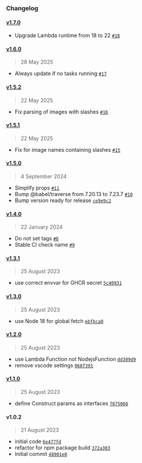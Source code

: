 ### Changelog

#### [v1.7.0](https://github.com/isotoma/mutable-tag-ecs-updater/compare/v1.6.0...v1.7.0)

- Upgrade Lambda runtime from 18 to 22 [`#18`](https://github.com/isotoma/mutable-tag-ecs-updater/pull/18)

#### [v1.6.0](https://github.com/isotoma/mutable-tag-ecs-updater/compare/v1.5.2...v1.6.0)

> 28 May 2025

- Always update if no tasks running [`#17`](https://github.com/isotoma/mutable-tag-ecs-updater/pull/17)

#### [v1.5.2](https://github.com/isotoma/mutable-tag-ecs-updater/compare/v1.5.1...v1.5.2)

> 22 May 2025

- Fix parsing of images with slashes [`#16`](https://github.com/isotoma/mutable-tag-ecs-updater/pull/16)

#### [v1.5.1](https://github.com/isotoma/mutable-tag-ecs-updater/compare/v1.5.0...v1.5.1)

> 22 May 2025

- Fix for image names containing slashes [`#15`](https://github.com/isotoma/mutable-tag-ecs-updater/pull/15)

#### [v1.5.0](https://github.com/isotoma/mutable-tag-ecs-updater/compare/v1.4.0...v1.5.0)

> 4 September 2024

- Simplify props [`#11`](https://github.com/isotoma/mutable-tag-ecs-updater/pull/11)
- Bump @babel/traverse from 7.20.13 to 7.23.7 [`#10`](https://github.com/isotoma/mutable-tag-ecs-updater/pull/10)
- Bump version ready for release [`ce9e9c2`](https://github.com/isotoma/mutable-tag-ecs-updater/commit/ce9e9c265708fa8890cd7fc3be0d131f40e7b196)

#### [v1.4.0](https://github.com/isotoma/mutable-tag-ecs-updater/compare/v1.3.1...v1.4.0)

> 22 January 2024

- Do not set tags [`#8`](https://github.com/isotoma/mutable-tag-ecs-updater/pull/8)
- Stable CI check name [`#9`](https://github.com/isotoma/mutable-tag-ecs-updater/pull/9)

#### [v1.3.1](https://github.com/isotoma/mutable-tag-ecs-updater/compare/v1.3.0...v1.3.1)

> 25 August 2023

- use correct envvar for GHCR secret [`5c40931`](https://github.com/isotoma/mutable-tag-ecs-updater/commit/5c40931b3df494d53f67e3911f6f4b630647e2b9)

#### [v1.3.0](https://github.com/isotoma/mutable-tag-ecs-updater/compare/v1.2.0...v1.3.0)

> 25 August 2023

- use Node 18 for global fetch [`ebfbca0`](https://github.com/isotoma/mutable-tag-ecs-updater/commit/ebfbca022dadbb0c03a38dca55bd2b5a96363392)

#### [v1.2.0](https://github.com/isotoma/mutable-tag-ecs-updater/compare/v1.1.0...v1.2.0)

> 25 August 2023

- use Lambda Function not NodejsFunction [`dd309d9`](https://github.com/isotoma/mutable-tag-ecs-updater/commit/dd309d940a334f3521bc72e3e8a5d7b4b7cd4ec8)
- remove vscode settings [`068f391`](https://github.com/isotoma/mutable-tag-ecs-updater/commit/068f391e76c860f13a716dbd7e6a9eff3af3b5c6)

#### [v1.1.0](https://github.com/isotoma/mutable-tag-ecs-updater/compare/v1.0.2...v1.1.0)

> 25 August 2023

- define Construct params as interfaces [`7875066`](https://github.com/isotoma/mutable-tag-ecs-updater/commit/78750660e1124c2dac6e29ecab83ab18220aa2d5)

#### v1.0.2

> 21 August 2023

- initial code [`6e477fd`](https://github.com/isotoma/mutable-tag-ecs-updater/commit/6e477fd68984741416a2ffd1e172e509ec531a70)
- refactor for npm package build [`372a303`](https://github.com/isotoma/mutable-tag-ecs-updater/commit/372a30317e25c0ba3cc17e26545502a20fb157ff)
- Initial commit [`48901e0`](https://github.com/isotoma/mutable-tag-ecs-updater/commit/48901e07d1d55cfe5f9c3c80d1201dcc1aaaf59e)
